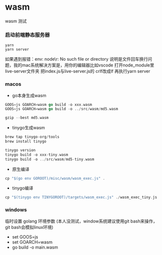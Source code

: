 # wasm
wasm 测试

### 启动前端静态服务器
```
yarn
yarn server
```
如果遇到报错：env: node\r: No such file or directory 
说明是文件回车换行问题，我的mac系统解决方案是，用你的编辑器比如vscode 打开node_module里live-server文件夹
把index.js与live-server.js的 crlf改成lf
再执行yarn server

### macos
* go本身生成wasm
```go
GOOS=js GOARCH=wasm go build -o xxx.wasm
GOOS=js GOARCH=wasm go build -o ../src/wasm/md5.wasm

gzip --best md5.wasm
```
* tinygo生成wasm
```go
brew tap tinygo-org/tools
brew install tinygo

tinygo version
tinygo build -o xxx-tiny.wasm
tinygo build -o ../src/wasm/md5-tiny.wasm
```

* 原生编译
```go
cp "$(go env GOROOT)/misc/wasm/wasm_exec.js" .
```

* tinygo编译
```go
cp "$(tinygo env TINYGOROOT)/targets/wasm_exec.js" ./wasm_exec_tiny.js
```



### windows
临时设置 golang 环境参数 (本人没测试，window系统建议使用git bash来操作，git bash会模拟linux环境)
* set GOOS=js 
* set GOARCH=wasm
* go build -o main.wasm
